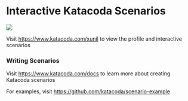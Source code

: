 # Interactive Katacoda Scenarios

[![](http://shields.katacoda.com/katacoda/xunil/count.svg)](https://www.katacoda.com/xunil "Get your profile on Katacoda.com")

Visit https://www.katacoda.com/xunil to view the profile and interactive scenarios

### Writing Scenarios
Visit https://www.katacoda.com/docs to learn more about creating Katacoda scenarios

For examples, visit https://github.com/katacoda/scenario-example
